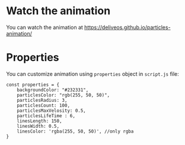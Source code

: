 # Watch the animation
You can watch the animation at https://deliveos.github.io/particles-animation/

# Properties
You can customize animation using `properties` object in `script.js` file:
```
const properties = {
    backgroundColor: "#232331",
    particlesColor: "rgb(255, 50, 50)",
    particlesRadius: 3,
    particlesCount: 100,
    particlesMaxVelosity: 0.5,
    particlesLifeTime : 6,
    linesLength: 150,
    linesWidth: 0.5,
    linesColor: 'rgba(255, 50, 50)', //only rgba
}
```
